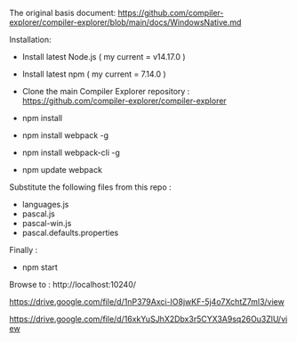 The original basis document:  https://github.com/compiler-explorer/compiler-explorer/blob/main/docs/WindowsNative.md

Installation:
- Install latest Node.js  ( my current = v14.17.0 )
- Install latest npm      ( my current = 7.14.0 )

- Clone the main Compiler Explorer repository : https://github.com/compiler-explorer/compiler-explorer 

- npm install
- npm install webpack -g
- npm install webpack-cli -g
- npm update webpack

Substitute the following files from this repo :
- languages.js
- pascal.js
- pascal-win.js
- pascal.defaults.properties

Finally : 
- npm start 

Browse to : http://localhost:10240/

https://drive.google.com/file/d/1nP379Axci-IO8jwKF-5j4o7XchtZ7ml3/view

https://drive.google.com/file/d/16xkYuSJhX2Dbx3r5CYX3A9sq26Ou3ZlU/view
